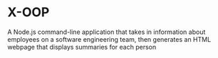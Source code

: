 # X-OOP
A Node.js command-line application that takes in information about employees on a software engineering team, then generates an HTML webpage that displays summaries for each person
